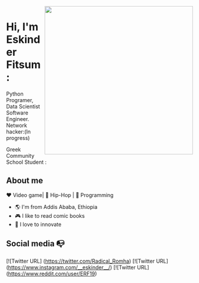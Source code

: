 <img align="right" width="400" height="400" src="https://2.bp.blogspot.com/-xIiy4p5jnSM/XCVQUtumeMI/AAAAAAAAMA0/QDMPq4JDXsgIt3pQ1VhoPpO4Vg0J4z-fACLcBGAs/s1600/Cyber%2BLink.jpg">


# Hi, I'm Eskinder Fitsum :

Python Programer, Data Scientist Software Engineer. Network hacker:(In progress)

Greek Community School Student :

## About me 

:heart: Video game| :black_heart: Hip-Hop | :blue_heart: Programming

- :earth_americas: I'm from Addis Ababa, Ethiopia
- :video_game: I like to read comic books
- :gem: I love to innovate


## Social media :mailbox_with_no_mail:

[![Twitter URL] (https://twitter.com/Radical_Romha)
[![Twitter URL] (https://www.instagram.com/__eskinder__/)
[![Twitter URL] (https://www.reddit.com/user/ERF19)
